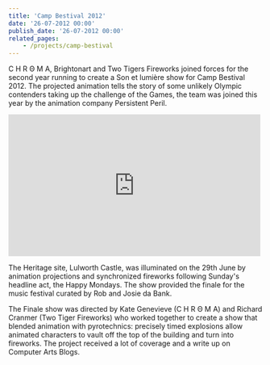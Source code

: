 ```yaml
---
title: 'Camp Bestival 2012'
date: '26-07-2012 00:00'
publish_date: '26-07-2012 00:00'
related_pages:
    - /projects/camp-bestival
---
```


 C H R Θ M A, Brightonart and Two Tigers Fireworks joined forces for the second year running to create a Son et lumière show for Camp Bestival 2012. The projected animation tells the story of some unlikely Olympic contenders taking up the challenge of the Games, the team was joined this year by the animation company Persistent Peril.

 <iframe src="https://player.vimeo.com/video/46624495" width="500" height="281" frameborder="0" webkitallowfullscreen mozallowfullscreen allowfullscreen></iframe> 

The Heritage site, Lulworth Castle, was illuminated on the 29th June by animation projections and synchronized fireworks following Sunday's headline act, the Happy Mondays.  The show provided the finale for the music festival curated by Rob and Josie da Bank.

The Finale show was directed by Kate Genevieve (C H R Θ M A) and Richard Cranmer (Two Tiger Fireworks) who worked together to create a show that blended animation with pyrotechnics: precisely timed explosions allow animated characters to vault off the top of the building and turn into fireworks.  The project received a lot of coverage and a write up on Computer Arts Blogs.
